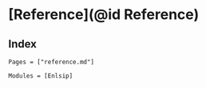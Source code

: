 # [Reference](@id Reference)


## Index

```@index
Pages = ["reference.md"]
```

```@autodocs
Modules = [Enlsip]
```
